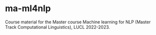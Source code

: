 # ma-ml4nlp

Course material for the Master course Machine learning for NLP (Master Track Computational Linguistics), LUCL 2022-2023.
